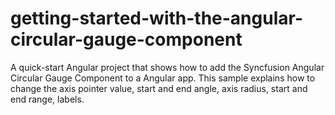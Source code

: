 # getting-started-with-the-angular-circular-gauge-component
A quick-start Angular project that shows how to add the Syncfusion Angular Circular Gauge Component to a Angular app. This sample explains how to change the axis pointer value, start and end angle, axis radius, start and end range, labels.
